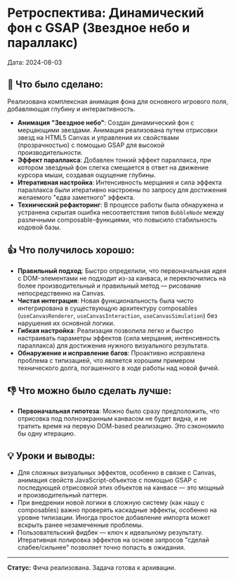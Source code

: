 # Ретроспектива: Динамический фон с GSAP (Звездное небо и параллакс)

Дата: 2024-08-03

## 🎯 Что было сделано:
Реализована комплексная анимация фона для основного игрового поля, добавляющая глубину и интерактивность.
- **Анимация "Звездное небо"**: Создан динамический фон с мерцающими звездами. Анимация реализована путем отрисовки звезд на HTML5 Canvas и управления их свойствами (прозрачностью) с помощью GSAP для высокой производительности.
- **Эффект параллакса**: Добавлен тонкий эффект параллакса, при котором звездный фон слегка смещается в ответ на движение курсора мыши, создавая ощущение глубины.
- **Итеративная настройка**: Интенсивность мерцания и сила эффекта параллакса были итеративно настроены по запросу для достижения желаемого "едва заметного" эффекта.
- **Технический рефакторинг**: В процессе работы была обнаружена и устранена скрытая ошибка несоответствия типов `BubbleNode` между различными composable-функциями, что повысило стабильность кодовой базы.

## 👍 Что получилось хорошо:
- **Правильный подход**: Быстро определили, что первоначальная идея с DOM-элементами не подходит из-за канваса, и переключились на более производительный и правильный метод — рисование непосредственно на Canvas.
- **Чистая интеграция**: Новая функциональность была чисто интегрирована в существующую архитектуру composables (`useCanvasRenderer`, `useCanvasInteraction`, `useCanvasSimulation`) без нарушения их основной логики.
- **Гибкая настройка**: Реализация позволила легко и быстро настраивать параметры эффектов (сила мерцания, интенсивность параллакса) для достижения нужного визуального результата.
- **Обнаружение и исправление багов**: Проактивно исправлена проблема с типизацией, что является хорошим примером технического долга, погашенного в ходе работы над новой фичей.

## 👎 Что можно было сделать лучше:
- **Первоначальная гипотеза**: Можно было сразу предположить, что отрисовка под полноэкранным канвасом не будет видна, и не тратить время на первую DOM-based реализацию. Это сэкономило бы одну итерацию.

## 💡 Уроки и выводы:
- Для сложных визуальных эффектов, особенно в связке с Canvas, анимация свойств JavaScript-объектов с помощью GSAP с последующей отрисовкой этих объектов на канвасе — это мощный и производительный паттерн.
- При внедрении новой логики в сложную систему (как нашу с composables) важно проверять каскадные эффекты, особенно на уровне типизации. Иногда простое добавление импорта может вскрыть ранее незамеченные проблемы.
- Пользовательский фидбек — ключ к идеальному результату. Итеративная полировка эффектов на основе запросов "сделай слабее/сильнее" позволяет точно попасть в ожидания.

---
**Статус:** Фича реализована. Задача готова к архивации. 